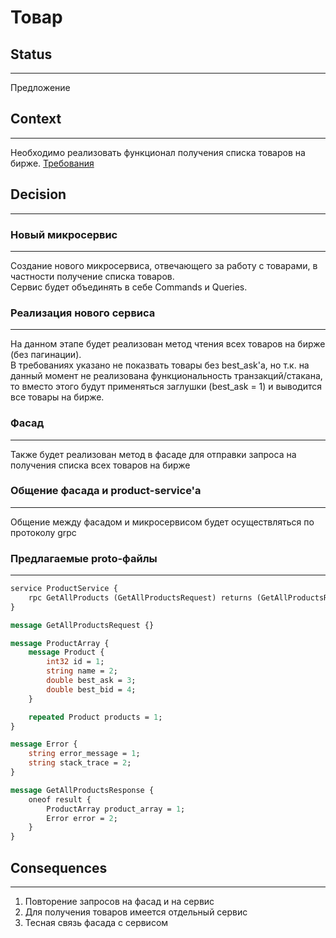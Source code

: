 
# Товар

## Status
---
Предложение

## Context
---
Необходимо реализовать функционал получения списка товаров на бирже.
[Требования](https://docs.google.com/document/d/1LMghw4bXezuPiETa0or1F-m5znHtXrK0DNNMGikpgv0/edit?usp=sharing)

## Decision
---

### Новый микросервис
---
Создание нового микросервиса, отвечающего за работу с товарами, в частности получение списка товаров.  
Сервис будет объединять в себе Commands и Queries.  

### Реализация нового сервиса
---
На данном этапе будет реализован метод чтения всех товаров на бирже (без пагинации).  
В требованиях указано не показвать товары без best_ask'а, но т.к. на данный момент не реализована функциональность транзакций/стакана, то
вместо этого будут применяться заглушки (best_ask = 1) и выводится все товары на бирже.  


### Фасад
---
Также будет реализован метод в фасаде для отправки запроса на получения списка всех товаров на бирже

### Общение фасада и product-service'а
---
Общение между фасадом и микросервисом будет осуществляться по протоколу grpc


### Предлагаемые proto-файлы
---
```protobuf
service ProductService {
    rpc GetAllProducts (GetAllProductsRequest) returns (GetAllProductsResponse);
}

message GetAllProductsRequest {}

message ProductArray {
    message Product {
        int32 id = 1;
        string name = 2;
        double best_ask = 3;
        double best_bid = 4;
    }

    repeated Product products = 1;
}

message Error {
    string error_message = 1;
    string stack_trace = 2;
}

message GetAllProductsResponse {
    oneof result {
        ProductArray product_array = 1;
        Error error = 2;
    }
}
```



## Consequences
---
1. Повторение запросов на фасад и на сервис
2. Для получения товаров имеется отдельный сервис
3. Тесная связь фасада с сервисом
